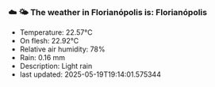 ### ☁️ 🌤️  The weather in Florianópolis is: Florianópolis

- Temperature: 22.57°C
- On flesh: 22.92°C
- Relative air humidity: 78%
- Rain: 0.16 mm
- Description: Light rain
- last updated: 2025-05-19T19:14:01.575344
